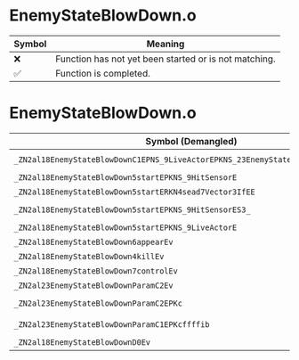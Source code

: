 # EnemyStateBlowDown.o
| Symbol | Meaning 
| ------------- | ------------- 
| :x: | Function has not yet been started or is not matching. 
| :white_check_mark: | Function is completed. 


# EnemyStateBlowDown.o
| Symbol (Demangled) | Symbol (Mangled) | Decompiled? |
| ------------- |  ------------- | ------------- |
| `_ZN2al18EnemyStateBlowDownC1EPNS_9LiveActorEPKNS_23EnemyStateBlowDownParamEPKc` | `al::EnemyStateBlowDown::EnemyStateBlowDown(al::LiveActor *,al::EnemyStateBlowDownParam const*,char const*)` | :white_check_mark: |
| `_ZN2al18EnemyStateBlowDown5startEPKNS_9HitSensorE` | `al::EnemyStateBlowDown::start(al::HitSensor const*)` | :white_check_mark: |
| `_ZN2al18EnemyStateBlowDown5startERKN4sead7Vector3IfEE` | `al::EnemyStateBlowDown::start(sead::Vector3<float> const&)` | :white_check_mark: |
| `_ZN2al18EnemyStateBlowDown5startEPKNS_9HitSensorES3_` | `al::EnemyStateBlowDown::start(al::HitSensor const*,al::HitSensor const*)` | :white_check_mark: |
| `_ZN2al18EnemyStateBlowDown5startEPKNS_9LiveActorE` | `al::EnemyStateBlowDown::start(al::LiveActor const*)` | :white_check_mark: |
| `_ZN2al18EnemyStateBlowDown6appearEv` | `al::EnemyStateBlowDown::appear(void)` | :white_check_mark: |
| `_ZN2al18EnemyStateBlowDown4killEv` | `al::EnemyStateBlowDown::kill(void)` | :white_check_mark: |
| `_ZN2al18EnemyStateBlowDown7controlEv` | `al::EnemyStateBlowDown::control(void)` | :white_check_mark: |
| `_ZN2al23EnemyStateBlowDownParamC2Ev` | `al::EnemyStateBlowDownParam::EnemyStateBlowDownParam(void)` | :white_check_mark: |
| `_ZN2al23EnemyStateBlowDownParamC2EPKc` | `al::EnemyStateBlowDownParam::EnemyStateBlowDownParam(char const*)` | :white_check_mark: |
| `_ZN2al23EnemyStateBlowDownParamC1EPKcffffib` | `al::EnemyStateBlowDownParam::EnemyStateBlowDownParam(char const*,float,float,float,float,int,bool)` | :white_check_mark: |
| `_ZN2al18EnemyStateBlowDownD0Ev` | `al::EnemyStateBlowDown::~EnemyStateBlowDown()` | :white_check_mark: |
